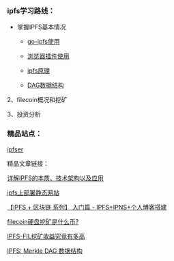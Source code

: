 ### ipfs学习路线：

* 掌握IPFS基本情况
   
  + [go-ipfs使用]()
   
  + [浏览器插件使用]()
   
  + [ipfs原理]()
   
  + [DAG数据结构]()
   
2、filecoin概况和挖矿
   
3、投资分析



### 精品站点：

[ipfser](http://ipfser.org)


精品文章链接：

[详解IPFS的本质、技术架构以及应用](https://www.daijiale.cn/personal-essay/daijiale-ipfs.html)

[ipfs上部署静态网站](https://www.jianshu.com/p/5d72b8fee29e)

[【IPFS + 区块链 系列】 入门篇 - IPFS+IPNS+个人博客搭建](https://blog.csdn.net/liyuechun520/article/details/78599374)

[filecoin硬盘挖矿是什么币?](http://www.tucaod.com/2084.html)

[IPFS-FIL挖矿收益究竟有多高](https://mp.weixin.qq.com/s/YEbHBiT5-0LmRIESWKqsTQ)

[IPFS: Merkle DAG 数据结构](http://ipfser.org/2018/01/25/r20/)


